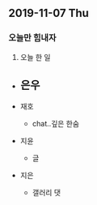 ## 2019-11-07 Thu
### 오늘만 힘내자

1. 오늘 한 일
- 은우
    - 

- 재호
  - chat..깊은 한숨

- 지윤
  - 글

- 지은
  - 갤러리 댓
